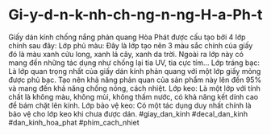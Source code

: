 # Gi-y-d-n-k-nh-ch-ng-n-ng-H-a-Ph-t
Giấy dán kính chống nắng phản quang Hòa Phát được cấu tạo bởi 4 lớp chính sau đây: Lớp phủ màu: Đây là lớp tạo nên 3 màu sắc chính của giấy đó là màu xanh cửu long, xanh lá cây, xanh da trời. Ngoài ra lớp này có mang đến những tác dụng như chống lại tia UV, tia cực tím… Lớp tráng bạc: Là lớp quan trọng nhất của giấy dán kính phản quang với một lớp giấy mỏng được phủ bạc. Tạo nên khả năng phản quan của sản phẩm này lên đến 95% và mang đến khả năng chống nóng, cách nhiệt. Lớp keo: Là một lớp với tính chất là không màu, không mùi, không thấm nước, có khả năng kết dính cao để bám chặt lên kính. Lớp bảo vệ keo: Có một tác dụng duy nhất chính là bảo vệ cho lớp keo khi chưa được dán.  #giay_dan_kinh #decal_dan_kinh #dan_kinh_hoa_phat #phim_cach_nhiet
